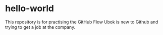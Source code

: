 # hello-world
This repository is for practising the GitHub Flow
Ubok is new to Github and trying to get a job at the company.
